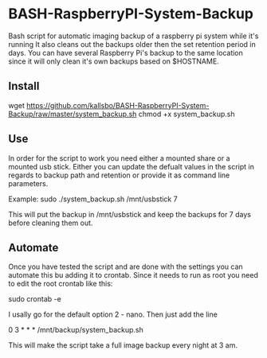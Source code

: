 # BASH-RaspberryPI-System-Backup
Bash script for automatic imaging backup of a raspberry pi system while it's running 
It also cleans out the backups older then the set retention period in days.
You can have several Raspberry Pi's backup to the same location since it will only clean 
it's own backups based on $HOSTNAME.

## Install

wget https://github.com/kallsbo/BASH-RaspberryPI-System-Backup/raw/master/system_backup.sh
chmod +x system_backup.sh

## Use

In order for the script to work you need either a mounted share or a mounted usb stick.
Either you can update the defualt values in the script in regards to backup path and retention or
provide it as command line parameters.

Example: sudo ./system_backup.sh /mnt/usbstick 7

This will put the backup in /mnt/usbstick and keep the backups for 7 days before cleaning them out.

## Automate

Once you have tested the script and are done with the settings you can automate this bu adding it to 
crontab. Since it needs to run as root you need to edit the root crontab like this:

sudo crontab -e

I usally go for the default option 2 - nano. Then just add the line

0 3 * * * /mnt/backup/system_backup.sh

This will make the script take a full image backup every night at 3 am.
